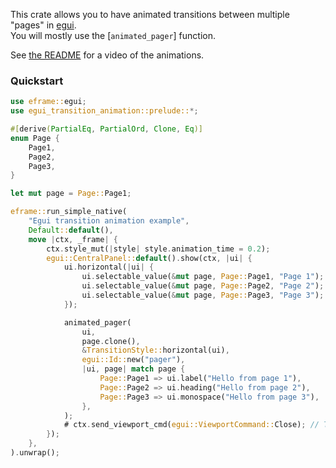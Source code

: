 This crate allows you to have animated transitions between multiple "pages" in [egui](https://github.com/emilk/egui). \
You will mostly use the [`animated_pager`] function.

See [the README](https://github.com/FireFragment/egui_transition_animation/blob/development/README.md) for a video of the animations.

### Quickstart

```rust
use eframe::egui;
use egui_transition_animation::prelude::*;

#[derive(PartialEq, PartialOrd, Clone, Eq)]
enum Page {
    Page1,
    Page2,
    Page3,
}

let mut page = Page::Page1;

eframe::run_simple_native(
    "Egui transition animation example",
    Default::default(),
    move |ctx, _frame| {
        ctx.style_mut(|style| style.animation_time = 0.2);
        egui::CentralPanel::default().show(ctx, |ui| {
            ui.horizontal(|ui| {
                ui.selectable_value(&mut page, Page::Page1, "Page 1");
                ui.selectable_value(&mut page, Page::Page2, "Page 2");
                ui.selectable_value(&mut page, Page::Page3, "Page 3");
            });

            animated_pager(
                ui,
                page.clone(),
                &TransitionStyle::horizontal(ui),
                egui::Id::new("pager"),
                |ui, page| match page {
                    Page::Page1 => ui.label("Hello from page 1"),
                    Page::Page2 => ui.heading("Hello from page 2"),
                    Page::Page3 => ui.monospace("Hello from page 3"),
                },
            );
            # ctx.send_viewport_cmd(egui::ViewportCommand::Close); // To pass doctests
        });
    },
).unwrap();
```
